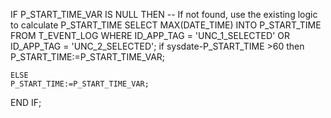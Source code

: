IF P_START_TIME_VAR IS NULL THEN
    -- If not found, use the existing logic to calculate P_START_TIME
    SELECT MAX(DATE_TIME)
    INTO P_START_TIME
    FROM T_EVENT_LOG
    WHERE ID_APP_TAG = 'UNC_1_SELECTED' OR ID_APP_TAG = 'UNC_2_SELECTED';
    if  sysdate-P_START_TIME  >60 then  
     P_START_TIME:=P_START_TIME_VAR;
    
    ELSE
    P_START_TIME:=P_START_TIME_VAR;
  END IF;

